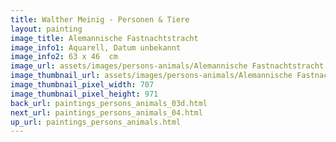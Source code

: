 ```yaml
---
title: Walther Meinig - Personen & Tiere
layout: painting
image_title: Alemannische Fastnachtstracht
image_info1: Aquarell, Datum unbekannt
image_info2: 63 x 46  cm
image_url: assets/images/persons-animals/Alemannische Fastnachtstracht.png
image_thumbnail_url: assets/images/persons-animals/Alemannische Fastnachtstracht-klein.png
image_thumbnail_pixel_width: 707
image_thumbnail_pixel_height: 971
back_url: paintings_persons_animals_03d.html
next_url: paintings_persons_animals_04.html
up_url: paintings_persons_animals.html
---
```

